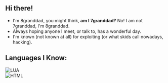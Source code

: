 ## Hi there!
- I'm 8granddad, you might think, **am I 7granddad?** No! I am not 7granddad, I'm 8granddad.
- Always hoping anyone I meet, or talk to, has a wonderful day.
- I'm known (not known at all) for exploiting (or what skids call nowadays, hacking).

## Languages I Know:
![LUA](https://img.shields.io/badge/LUA-30%25-396498)  
![HTML](https://img.shields.io/badge/HTML-55%25-396298)
